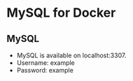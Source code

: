 # MySQL for Docker

## MySQL

- MySQL is available on localhost:3307.
- Username: example
- Password: example
